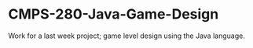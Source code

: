 # CMPS-280-Java-Game-Design
Work for a last week project; game level design using the Java language.
